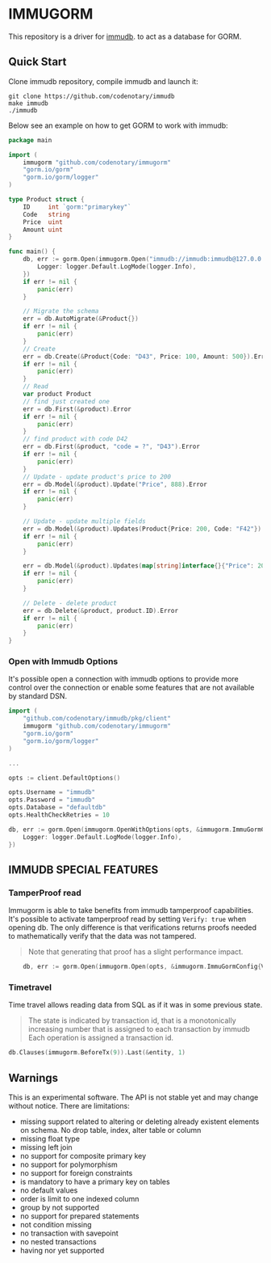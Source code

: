 # IMMUGORM
This repository is a driver for [immudb](https://github.com/codenotary/immudb).  to act as a database for GORM. 

## Quick Start
Clone immudb repository, compile immudb and launch it:
```shell
git clone https://github.com/codenotary/immudb
make immudb
./immudb
```

Below see an example on how to get GORM to work with immudb:

```go
package main

import (
    immugorm "github.com/codenotary/immugorm"
    "gorm.io/gorm"
    "gorm.io/gorm/logger"
)

type Product struct {
    ID     int `gorm:"primarykey"`
    Code   string
    Price  uint
    Amount uint
}

func main() {
    db, err := gorm.Open(immugorm.Open("immudb://immudb:immudb@127.0.0.1:3322/defaultdb?sslmode=disable", &immugorm.ImmuGormConfig{Verify: false}), &gorm.Config{
        Logger: logger.Default.LogMode(logger.Info),
    })
    if err != nil {
        panic(err)
    }

    // Migrate the schema
    err = db.AutoMigrate(&Product{})
    if err != nil {
        panic(err)
    }
    // Create
    err = db.Create(&Product{Code: "D43", Price: 100, Amount: 500}).Error
    if err != nil {
        panic(err)
    }
    // Read
    var product Product
    // find just created one
    err = db.First(&product).Error
    if err != nil {
        panic(err)
    }
    // find product with code D42
    err = db.First(&product, "code = ?", "D43").Error
    if err != nil {
        panic(err)
    }
    // Update - update product's price to 200
    err = db.Model(&product).Update("Price", 888).Error
    if err != nil {
        panic(err)
    }

    // Update - update multiple fields
    err = db.Model(&product).Updates(Product{Price: 200, Code: "F42"}).Error
    if err != nil {
        panic(err)
    }

    err = db.Model(&product).Updates(map[string]interface{}{"Price": 200, "Code": "F42"}).Error
    if err != nil {
        panic(err)
    }

    // Delete - delete product
    err = db.Delete(&product, product.ID).Error
    if err != nil {
        panic(err)
    }
}
```

### Open with Immudb Options
It's possible open a connection with immudb options to provide more control over the connection or enable some features that are not available by standard DSN.
```go
import (
    "github.com/codenotary/immudb/pkg/client"
    immugorm "github.com/codenotary/immugorm"
    "gorm.io/gorm"
    "gorm.io/gorm/logger"
)

...

opts := client.DefaultOptions()

opts.Username = "immudb"
opts.Password = "immudb"
opts.Database = "defaultdb"
opts.HealthCheckRetries = 10

db, err := gorm.Open(immugorm.OpenWithOptions(opts, &immugorm.ImmuGormConfig{Verify: false}), &gorm.Config{
    Logger: logger.Default.LogMode(logger.Info),
})
```

## IMMUDB SPECIAL FEATURES

### TamperProof read
Immugorm is able to take benefits from immudb tamperproof capabilities.
It's possible to activate tamperproof read by setting  `Verify: true` when opening db.
The only difference is that verifications returns proofs needed to mathematically verify that the data was not tampered.
>Note that generating that proof has a slight performance impact.
>
```go
    db, err := gorm.Open(immugorm.Open(opts, &immugorm.ImmuGormConfig{Verify: true}), &gorm.Config{})
```
### Timetravel

Time travel allows reading data from SQL as if it was in some previous state.
> The state is indicated by transaction id, that is a monotonically increasing number that is assigned to each transaction by immudb
> Each operation is assigned a transaction id.
```go
db.Clauses(immugorm.BeforeTx(9)).Last(&entity, 1)
```

## Warnings

This is an experimental software. The API is not stable yet and may change without notice.
There are limitations:
* missing support related to altering or deleting already existent elements on schema. No drop table, index, alter table or column
* missing float type
* missing left join
* no support for composite primary key
* no support for polymorphism
* no support for foreign constraints
* is mandatory to have a primary key on tables
* no default values
* order is limit to one indexed column
* group by not supported
* no support for prepared statements
* not condition missing
* no transaction with savepoint
* no nested transactions
* having nor yet supported
